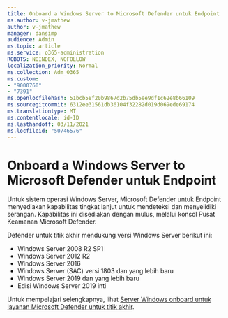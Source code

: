 ```yaml
---
title: Onboard a Windows Server to Microsoft Defender untuk Endpoint
ms.author: v-jmathew
author: v-jmathew
manager: dansimp
audience: Admin
ms.topic: article
ms.service: o365-administration
ROBOTS: NOINDEX, NOFOLLOW
localization_priority: Normal
ms.collection: Adm_O365
ms.custom:
- "9000760"
- "7391"
ms.openlocfilehash: 51bcb58f20b9867d2b75db5ee9df1c62e8b66109
ms.sourcegitcommit: 6312ee31561db36104f32282d019d069ede69174
ms.translationtype: MT
ms.contentlocale: id-ID
ms.lasthandoff: 03/11/2021
ms.locfileid: "50746576"
---
```

# <a name="onboard-a-windows-server-to-microsoft-defender-for-endpoint"></a>Onboard a Windows Server to Microsoft Defender untuk Endpoint

Untuk sistem operasi Windows Server, Microsoft Defender untuk Endpoint menyediakan kapabilitas tingkat lanjut untuk mendeteksi dan menyelidiki serangan. Kapabilitas ini disediakan dengan mulus, melalui konsol Pusat Keamanan Microsoft Defender.

Defender untuk titik akhir mendukung versi Windows Server berikut ini:

- Windows Server 2008 R2 SP1
- Windows Server 2012 R2
- Windows Server 2016
- Windows Server (SAC) versi 1803 dan yang lebih baru
- Windows Server 2019 dan yang lebih baru
- Edisi Windows Server 2019 inti

Untuk mempelajari selengkapnya, lihat [Server Windows onboard untuk layanan Microsoft Defender untuk titik akhir](https://go.microsoft.com/fwlink/?linkid=2143627).
